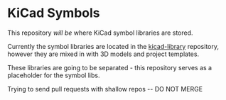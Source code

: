 # KiCad Symbols

This repository *will be* where KiCad symbol libraries are stored.

Currently the symbol libraries are located in the [kicad-library](https://github.com/kicad/kicad-library) repository, however they are mixed in with 3D models and project templates.

These libraries are going to be separated - this repository serves as a placeholder for the symbol libs.

Trying to send pull requests with shallow repos -- DO NOT MERGE
